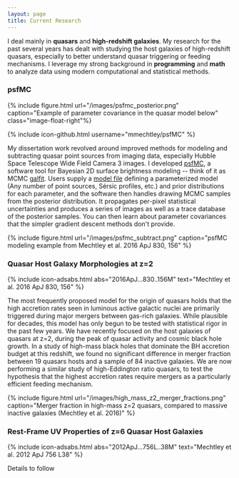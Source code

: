```yaml
---
layout: page
title: Current Research
---
```


I deal mainly in **quasars** and **high-redshift galaxies**. My research for the past several years has dealt with studying the host galaxies of high-redshift quasars, especially to better understand quasar triggering or feeding mechanisms. I leverage my strong background in **programming** and **math** to analyze data using modern computational and statistical methods.

### psfMC ###

{% include figure.html url="/images/psfmc_posterior.png" caption="Example of parameter covariance in the quasar model below" class="image-float-right"%}

{% include icon-github.html username="mmechtley/psfMC" %}

My dissertation work revolved around improved methods for modeling and subtracting quasar point sources from imaging data, especially Hubble Space Telescope Wide Field Camera 3 images. I developed [psfMC](https://github.com/mmechtley/psfMC), a software tool for Bayesian 2D surface brightness modeling -- think of it as MCMC [galfit](https://users.obs.carnegiescience.edu/peng/work/galfit/galfit.html). Users supply a [model file](https://github.com/mmechtley/psfMC/blob/master/examples/model_J0005-0006.py) defining a parameterized model (Any number of point sources, Sérsic profiles, etc.) and prior distributions for each parameter, and the software then handles drawing MCMC samples from the posterior distribution. It propagates per-pixel statistical uncertainties and produces a series of images as well as a trace database of the posterior samples. You can then learn about parameter covariances that the simpler gradient descent methods don't provide.

{% include figure.html url="/images/psfmc_subtract.png" caption="psfMC modeling example from Mechtley et al. 2016 ApJ 830, 156" %}


### Quasar Host Galaxy Morphologies at z=2 ###

{% include icon-adsabs.html abs="2016ApJ...830..156M" text="Mechtley et al. 2016 ApJ 830, 156" %}

The most frequently proposed model for the origin of quasars holds that the high accretion rates seen in luminous active galactic nuclei are primarily triggered during major mergers between gas-rich galaxies. While plausible for decades, this model has only begun to be tested with statistical rigor in the past few years. We have recently focused on the host galaxies of quasars at z=2, during the peak of quasar activity and cosmic black hole growth. In a study of high-mass black holes that dominate the BH accretion budget at this redshift, we found no significant difference in merger fraction between 19 quasars hosts and a sample of 84 inactive galaxies. We are now performing a similar study of high-Eddington ratio quasars, to test the hypothesis that the highest accretion rates require mergers as a particularly efficient feeding mechanism.

{% include figure.html url="/images/high_mass_z2_merger_fractions.png" caption="Merger fraction in high-mass z=2 quasars, compared to massive inactive galaxies (Mechtley et al. 2016)" %}

### Rest-Frame UV Properties of z=6 Quasar Host Galaxies ###

{% include icon-adsabs.html abs="2012ApJ...756L..38M" text="Mechtley et al. 2012 ApJ 756 L38" %}

Details to follow
